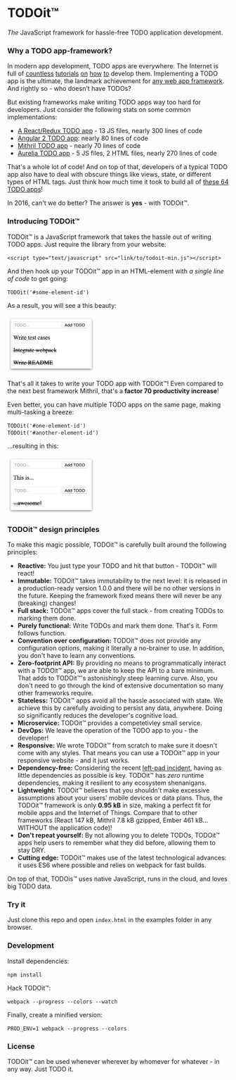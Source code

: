 # TODOit&trade;
_The_ JavaScript framework for hassle-free TODO application development.

### Why a TODO app-framework?
In modern app development, TODO apps are everywhere. The Internet is full of 
[countless](https://parse.com/tutorials/todo-app-with-javascript) 
[tutorials](https://www.sitepoint.com/building-list-jquery-local-storage/) 
[on](https://www.playframework.com/documentation/2.2.x/JavaTodoList) 
[how](http://thejackalofjavascript.com/mean-stack-hands-on-tutorial/) 
[to](https://www.sitepoint.com/starting-android-development-creating-todo-app/)
develop them. Implementing a TODO app is the ultimate, the landmark achievement for [any web app framework](http://www.todomvc.com). And rightly so - who doesn't have TODOs?

But existing frameworks make writing TODO apps way too hard for developers. Just consider the following stats on some common implementations:

  - [A React/Redux TODO app](http://redux.js.org/docs/basics/ExampleTodoList.html) - 13 JS files, nearly 300 lines of code
  - [Angular 2 TODO app](https://github.com/davideast/ng2do): nearly 80 lines of code
  - [Mithril TODO app](http://jsfiddle.net/milesmatthias/fbgypzbr/1/) - nearly 70 lines of code
  - [Aurelia TODO app](https://github.com/mhoyer/todomvc-aurelia) - 5 JS files, 2 HTML files, nearly 270 lines of code

That's a whole lot of code! And on top of that, developers of a typical TODO app also have to deal with obscure things like views, state, or different types of HTML tags. Just think how much time it took to build all of [these 64 TODO apps](http://todomvc.com/)! 

In 2016, can't we do better? The answer is **yes** - with TODOit&trade;.


### Introducing TODOit&trade;
TODOit&trade; is a JavaScript framework that takes the hassle out of writing TODO apps. 
Just require the library from your website:

    <script type="text/javascript" src="link/to/todoit-min.js"></script>

And then hook up your TODOit&trade; app in an HTML-element with _a single line of code_ to get going:

    TODOit('#some-element-id')

As a result, you will see a this beauty:

<img src="screenshot.png" alt="TODO app" width="200"/>

That's all it takes to write your TODO app with TODOit&trade;! Even compared to the next best framework Mithril, that's a **factor 70 productivity increase**!

Even better, you can have multiple TODO apps on the same page, making multi-tasking a breeze:

    TODOit('#one-element-id')
    TODOit('#another-element-id')

...resulting in this:

<img src="screenshot_2.png" alt="TODO apps" width="200"/>

### TODOit&trade; design principles
To make this magic possible, TODOit&trade; is carefully built around the following principles:

  - **Reactive:** You just type your TODO and hit that button - TODOit&trade; will react!
  - **Immutable:** TODOit&trade; takes immutability to the next level: it is released in a production-ready version 1.0.0 and there will be no other versions in the future. Keeping the framework fixed means there will never be any (breaking) changes!
  - **Full stack:** TODOit&trade; apps cover the full stack - from creating TODOs to marking them done.
  - **Purely functional:** Write TODOs and mark them done. That's it. Form follows function.
  - **Convention over configuration:** TODOit&trade; does not provide any configuration options, making it literally a no-brainer to use. In addition, you don't have to learn any conventions.
  - **Zero-footprint API:** By providing no means to programmatically interact with a TODOit&trade; app, we are able to keep the API to a bare minimum. That adds to TODOit&trade;'s astonishingly steep learning curve. Also, you don't need to go through the kind of extensive documentation so many other frameworks require.
  - **Stateless:** TODOit&trade; apps avoid all the hassle associated with state. We achieve this by carefully avoiding to persist any data, anywhere. Doing so significantly reduces the developer's cognitive load.
  - **Microservice:** TODOit&trade; provides a competetivley small service.
  - **DevOps:** We leave the operation of the TODO app to you - the developer!
  - **Responsive:** We wrote TODOit&trade; from scratch to make sure it doesn't come with any styles. That means you can use a TODOit&trade; app in your responsive website - and it just works.
  - **Dependency-free:** Considering the recent [left-pad incident](http://www.theregister.co.uk/2016/03/23/npm_left_pad_chaos/), having as little dependencies as possible is key. TODOit&trade; has _zero_ runtime dependencies, making it resilient to any ecosystem shenanigans.
  - **Lightweight:** TODOit&trade; believes that you shouldn't make excessive assumptions about your users' mobile devices or data plans. Thus, the TODOit&trade; framework is only **0.95 kB** in size, making a perfect fit for mobile apps and the Internet of Things. Compare that to other frameworks (React 147 kB, Mithril 7.8 kB gzipped, Ember 461 kB... WITHOUT the application code)!
  - **Don't repeat yourself:** By not allowing you to delete TODOs, TODOit&trade; apps help users to remember what they did before, allowing them to stay DRY.
  - **Cutting edge:** TODOit&trade; makes use of the latest technological advances: it uses ES6 where possible and relies on webpack for fast builds.

On top of that, TODOis&trade; uses native JavaScript, runs in the cloud, and loves big TODO data.

### Try it
Just clone this repo and open `index.html` in the examples folder in any browser.

### Development
Install dependencies:

    npm install

Hack TODOit&trade;:

    webpack --progress --colors --watch

Finally, create a minified version:

    PROD_ENV=1 webpack --progress --colors

### License
TODOit&trade; can be used whenever wherever by whomever for whatever - in any way. Just TODO it.
